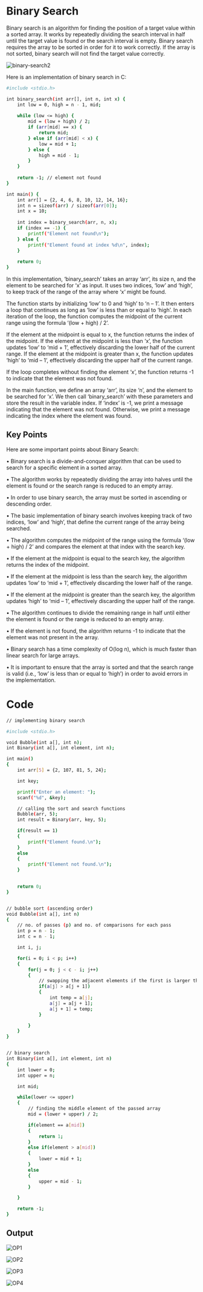 
# Binary Search

Binary search is an algorithm for finding the position of a target value within a sorted array. It works by repeatedly dividing the search interval in half until the target value is found or the search interval is empty. Binary search requires the array to be sorted in order for it to work correctly. If the array is not sorted, binary search will not find the target value correctly.

![binary-search2](https://user-images.githubusercontent.com/88421625/234429731-270c8ccd-8de9-4864-b614-faf9a8d8feee.jpg)

Here is an implementation of binary search in C:
```bash
#include <stdio.h>

int binary_search(int arr[], int n, int x) {
    int low = 0, high = n - 1, mid;
    
    while (low <= high) {
        mid = (low + high) / 2;
        if (arr[mid] == x) {
            return mid;
        } else if (arr[mid] < x) {
            low = mid + 1;
        } else {
            high = mid - 1;
        }
    }
    
    return -1; // element not found
}

int main() {
    int arr[] = {2, 4, 6, 8, 10, 12, 14, 16};
    int n = sizeof(arr) / sizeof(arr[0]);
    int x = 10;
    
    int index = binary_search(arr, n, x);
    if (index == -1) {
        printf("Element not found\n");
    } else {
        printf("Element found at index %d\n", index);
    }
    
    return 0;
}
```
In this implementation, ‘binary_search’ takes an array ‘arr’, its size n, and the element to be searched for ‘x’ as input. It uses two indices, ‘low’ and ‘high’, to keep track of the range of the array where ‘x‘ might be found.

The function starts by initializing ‘low’ to 0 and ‘high’ to ‘n – 1’. It then enters a loop that continues as long as ‘low’ is less than or equal to ‘high’. In each iteration of the loop, the function computes the midpoint of the current range using the formula ‘(low + high) / 2’.

If the element at the midpoint is equal to x, the function returns the index of the midpoint. If the element at the midpoint is less than ‘x’, the function updates ‘low’ to ‘mid + 1’, effectively discarding the lower half of the current range. If the element at the midpoint is greater than x, the function updates ‘high’ to ‘mid – 1’, effectively discarding the upper half of the current range.

If the loop completes without finding the element ‘x’, the function returns -1 to indicate that the element was not found.

In the main function, we define an array ‘arr’, its size ‘n’, and the element to be searched for ‘x’. We then call ‘binary_search’ with these parameters and store the result in the variable index. If ‘index’ is -1, we print a message indicating that the element was not found. Otherwise, we print a message indicating the index where the element was found.


## Key Points
Here are some important points about Binary Search:

•	Binary search is a divide-and-conquer algorithm that can be used to search for a specific element in a sorted array.

•	The algorithm works by repeatedly dividing the array into halves until the element is found or the search range is reduced to an empty array.

•	In order to use binary search, the array must be sorted in ascending or descending order.

•	The basic implementation of binary search involves keeping track of two indices, ‘low’ and ‘high’, that define the current range of the array being searched.

•	The algorithm computes the midpoint of the range using the formula ‘(low + high) / 2’ and compares the element at that index with the search key.

•	If the element at the midpoint is equal to the search key, the algorithm returns the index of the midpoint.

•	If the element at the midpoint is less than the search key, the algorithm updates ‘low’ to ‘mid + 1’, effectively discarding the lower half of the range.

•	If the element at the midpoint is greater than the search key, the algorithm updates ‘high’ to ‘mid – 1’, effectively discarding the upper half of the range.

•	The algorithm continues to divide the remaining range in half until either the element is found or the range is reduced to an empty array.

•	If the element is not found, the algorithm returns -1 to indicate that the element was not present in the array.

•	Binary search has a time complexity of O(log n), which is much faster than linear search for large arrays.

•	It is important to ensure that the array is sorted and that the search range is valid (i.e., ‘low’ is less than or equal to ‘high’) in order to avoid errors in the implementation.



# Code

```bash
// implementing binary search

#include <stdio.h>

void Bubble(int a[], int n);
int Binary(int a[], int element, int n);

int main()
{
    int arr[5] = {2, 107, 81, 5, 24};

    int key;

    printf("Enter an element: ");
    scanf("%d", &key);

    // calling the sort and search functions
    Bubble(arr, 5);
    int result = Binary(arr, key, 5);

    if(result == 1)
    {
        printf("Element found.\n");
    }
    else
    {
        printf("Element not found.\n");
    }
    

    return 0;
}


// bubble sort (ascending order)
void Bubble(int a[], int n)
{
    // no. of passes (p) and no. of comparisons for each pass
    int p = n - 1;
    int c = n - 1;

    int i, j;

    for(i = 0; i < p; i++)
    {
        for(j = 0; j < c - i; j++)
        {
            // swapping the adjacent elements if the first is larger than the second 
            if(a[j] > a[j + 1])
            {
                int temp = a[j];
                a[j] = a[j + 1];
                a[j + 1] = temp;
            }

        }
    }
}


// binary search
int Binary(int a[], int element, int n)
{
    int lower = 0;
    int upper = n;

    int mid;

    while(lower <= upper)
    {
        // finding the middle element of the passed array
        mid = (lower + upper) / 2;

        if(element == a[mid])
        {
            return 1;
        }
        else if(element > a[mid])
        {
            lower = mid + 1;
        }
        else
        {
            upper = mid - 1;
        }

    }

    return -1;
}
```
## Output
![OP1](https://user-images.githubusercontent.com/88421625/234429397-c3847b43-b0b0-47c9-ab5b-36cf816cbc80.png)

![OP2](https://user-images.githubusercontent.com/88421625/234429400-f015b0af-795f-41c8-a87c-f4edd516ad93.png)

![OP3](https://user-images.githubusercontent.com/88421625/234429402-cf49d62f-7f98-45d6-9ed7-c20181678dac.png)

![OP4](https://user-images.githubusercontent.com/88421625/234429406-0f0edc99-4ffe-478b-8fba-51e4f023b753.png)
